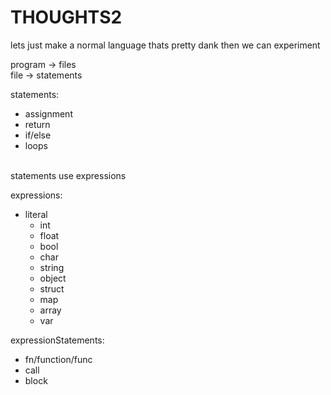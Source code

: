 # THOUGHTS2

lets just make a normal language thats pretty dank then we can experiment<br>

program -> files<br>
file -> statements

statements:

- assignment
- return
- if/else
- loops

<br>
statements use expressions

expressions:

- literal
  - int
  - float
  - bool
  - char
  - string
  - object
  - struct
  - map
  - array
  - var

expressionStatements:

- fn/function/func
- call
- block
